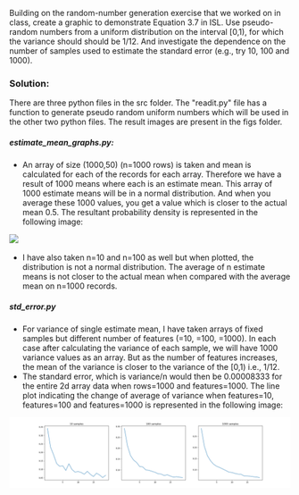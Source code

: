Building on the random-number generation exercise that we worked on in class, 
create a graphic to demonstrate Equation 3.7 in ISL.
Use pseudo-random numbers from a uniform distribution on the interval [0,1),
for which the variance should should be 1/12.
And investigate the dependence on the number of samples used to estimate 
the standard error (e.g., try 10, 100 and 1000).


### Solution:

There are three python files in the src folder. The "readit.py" file has a function to generate pseudo random uniform numbers which will be used in the other two python files. The result images are present in the figs folder.

##### estimate_mean_graphs.py:

- An array of size (1000,50) (n=1000 rows) is taken and mean is calculated for each of the records for each array. Therefore we have a result of 1000 means where each is an estimate mean. This array of 1000 estimate means will be in a normal distribution. And when you average these 1000 values, you get a value which is closer to the actual mean 0.5. The resultant probability density is represented in the following image:

<img src="figs/n_means_density_plot.png">


- I have also taken n=10 and n=100 as well but when plotted, the distribution is not a normal distribution. The average of n estimate means is not closer to the actual mean when compared with the average mean on n=1000 records.


##### std_error.py

- For variance of single estimate mean, I have taken arrays of fixed samples but different number of features (=10, =100, =1000). In each case after calculating the variance of each sample, we will have 1000 variance values as an array. But as the number of features increases, the mean of the variance is closer to the variance of the [0,1) i.e., 1/12.
- The standard error, which is variance/n would then be 0.00008333 for the entire 2d array data when rows=1000 and features=1000. The line plot indicating the change of average of variance when features=10, features=100 and features=1000 is represented in the following image:
<img src="figs/std_err.png">


